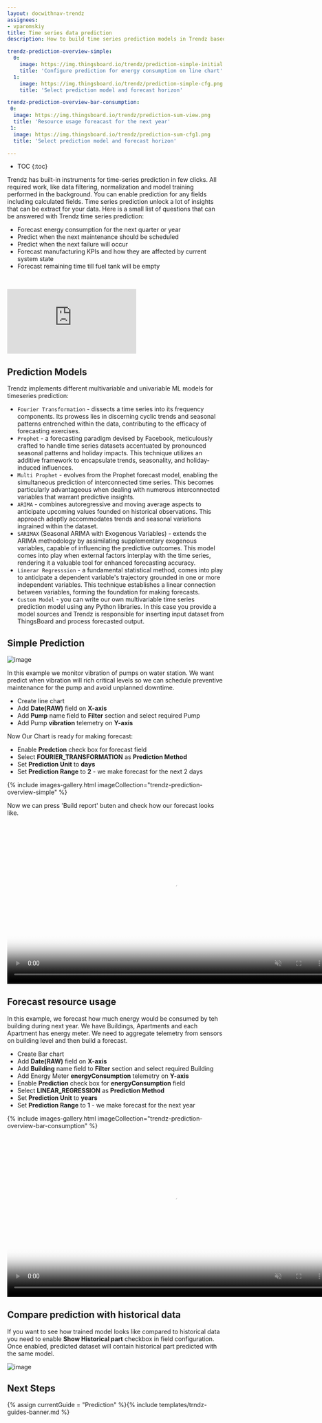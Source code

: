 ```yaml
---
layout: docwithnav-trendz
assignees:
- vparomskiy
title: Time series data prediction
description: How to build time series prediction models in Trendz based on data collected fom IoT sensors

trendz-prediction-overview-simple:
  0:
    image: https://img.thingsboard.io/trendz/prediction-simple-initial.png
    title: 'Configure prediction for energy consumption on line chart'
  1:
    image: https://img.thingsboard.io/trendz/prediction-simple-cfg.png
    title: 'Select prediction model and forecast horizon'

trendz-prediction-overview-bar-consumption:
 0:
  image: https://img.thingsboard.io/trendz/prediction-sum-view.png
  title: 'Resource usage foreacast for the next year'
 1:
  image: https://img.thingsboard.io/trendz/prediction-sum-cfg1.png
  title: 'Select prediction model and forecast horizon'

---
```


* TOC
{:toc}

Trendz has built-in instruments for time-series prediction in few clicks. All required work, like data filtering, normalization 
and model training performed in the background. You can enable prediction for any fields including calculated fields. 
Time series prediction unlock a lot of insights that can be extract for your data. Here is a small list of questions that can be answered with Trendz time series prediction:

* Forecast energy consumption for the next quarter or year
* Predict when the next maintenance should be scheduled
* Predict when the next failure will occur
* Forecast manufacturing KPIs and how they are affected by current system state
* Forecast remaining time till fuel tank will be empty

&nbsp;
<div id="video">  
    <div  id="video_wrapper">
        <iframe src="https://www.youtube.com/embed/cuGPiBeaA18" frameborder="0" allowfullscreen></iframe>
    </div>
</div>

## Prediction Models

Trendz implements different multivariable and univariable ML models for timeseries prediction:

* `Fourier Transformation` - dissects a time series into its frequency components. Its prowess lies in discerning cyclic trends and seasonal patterns entrenched within the data, contributing to the efficacy of forecasting exercises.
* `Prophet` - a forecasting paradigm devised by Facebook, meticulously crafted to handle time series datasets accentuated by pronounced seasonal patterns and holiday impacts. This technique utilizes an additive framework to encapsulate trends, seasonality, and holiday-induced influences.
* `Multi Prophet` - evolves from the Prophet forecast model, enabling the simultaneous prediction of interconnected time series. This becomes particularly advantageous when dealing with numerous interconnected variables that warrant predictive insights.
* `ARIMA` - combines autoregressive and moving average aspects to anticipate upcoming values founded on historical observations. This approach adeptly accommodates trends and seasonal variations ingrained within the dataset.
* `SARIMAX` (Seasonal ARIMA with Exogenous Variables) - extends the ARIMA methodology by assimilating supplementary exogenous variables, capable of influencing the predictive outcomes. This model comes into play when external factors interplay with the time series, rendering it a valuable tool for enhanced forecasting accuracy.
* `Linerar Regresssion` - a fundamental statistical method, comes into play to anticipate a dependent variable's trajectory grounded in one or more independent variables. This technique establishes a linear connection between variables, forming the foundation for making forecasts.
* `Custom Model` - you can write our own multivariable time series prediction model using any Python libraries. In this case you provide a model sources and Trendz is responsible for inserting input dataset from ThingsBoard and process forecasted output.


## Simple Prediction

![image](https://img.thingsboard.io/trendz/prediction-simple-view.png)

In this example we monitor vibration of pumps on water station. We want predict when vibration will rich critical levels
so we can schedule preventive maintenance for the pump and avoid unplanned downtime.

* Create line chart 
* Add **Date(RAW)** field on **X-axis**
* Add **Pump** name field to **Filter** section and select required Pump
* Add Pump **vibration** telemetry on **Y-axis** 

Now Our Chart is ready for making forecast:
* Enable **Predction** check box for forecast field
* Select **FOURIER_TRANSFORMATION** as **Prediction Method**
* Set **Prediction Unit** to **days**
* Set **Prediction Range** to **2** - we make forecast for the next 2 days

{% include images-gallery.html imageCollection="trendz-prediction-overview-simple" %}

Now we can press 'Build report' buten and check how our forecast looks like.

<div class="image-block">
    <div class="image-wrapper">
       <video poster="https://img.thingsboard.io/trendz/prediction-simple-view.png" autoplay="" loop="" preload="auto" muted="" style="width: 750px">
            <source src="https://tb-videos.s3-us-west-1.amazonaws.com/trndz-vibration-predict.webm" type="video/webm">                 
        </video> 
    </div>
</div>


## Forecast resource usage

In this example, we forecast how much energy would be consumed by teh building during next year. We have Buildings, Apartments and each Apartment 
has energy meter. We need to aggregate telemetry from sensors on building level and then build a forecast.

* Create Bar chart 
* Add **Date(RAW)** field on **X-axis**
* Add **Building** name field to **Filter** section and select required Building
* Add Energy Meter **energyConsumption** telemetry on **Y-axis**
* Enable **Prediction** check box for **energyConsumption** field
* Select **LINEAR_REGRESSION** as **Prediction Method**
* Set **Prediction Unit** to **years**
* Set **Prediction Range** to **1** - we make forecast for the next year

{% include images-gallery.html imageCollection="trendz-prediction-overview-bar-consumption" %}

<div class="image-block">
    <div class="image-wrapper">
       <video poster="https://img.thingsboard.io/trendz/prediction-sum-view.png" autoplay="" loop="" preload="auto" muted="" style="width: 750px">
            <source src="https://tb-videos.s3-us-west-1.amazonaws.com/trndz-enrgy-predict.webm" type="video/webm">                 
        </video> 
    </div>
</div>


## Compare prediction with historical data 

If you want to see how trained model looks like compared to historical data you need to enable **Show Historical part** checkbox
 in field configuration. Once enabled, predicted dataset will contain historical part predicted with the same model.
 
![image](https://img.thingsboard.io/trendz/prediction-validation.png)
 
## Next Steps

{% assign currentGuide = "Prediction" %}{% include templates/trndz-guides-banner.md %}